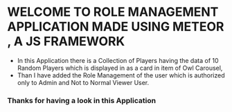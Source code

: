 # WELCOME TO ROLE MANAGEMENT APPLICATION MADE USING METEOR , A JS FRAMEWORK

- In this Application there is a Collection of Players having the data of 10 Random Players which is displayed in as a card in item of Owl Carousel,
- Than I have added the Role Management of the user which is authorized only to Admin and Not to Normal Viewer User.

### Thanks for having a look in this Application
